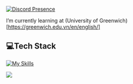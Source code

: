 [![Discord Presence](https://lanyard.cnrad.dev/api/699903391618433075)](https://discord.com/users/699903391618433075)

I’m currently learning at (University of Greenwich)[https://greenwich.edu.vn/en/english/]

## 💻Tech Stack
[![My Skills](https://skillicons.dev/icons?i=js,html,css,python)](https://skillicons.dev)

[![](https://visitcount.itsvg.in/api?id=lxvroo&label=Profile%20Views&color=0&icon=0&pretty=true)](https://visitcount.itsvg.in)
